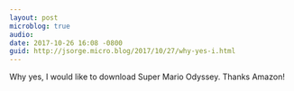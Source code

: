 ```yaml
---
layout: post
microblog: true
audio: 
date: 2017-10-26 16:08 -0800
guid: http://jsorge.micro.blog/2017/10/27/why-yes-i.html
---
```

Why yes, I would like to download Super Mario Odyssey. Thanks Amazon!
